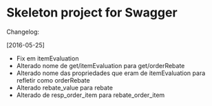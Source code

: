 # Skeleton project for Swagger

Changelog:

[2016-05-25]
* Fix em itemEvaluation
* Alterado nome de get/itemEvaluation para get/orderRebate
* Alterado nome das propriedades que eram de itemEvaluation para refletir como orderRebate
* Alterado rebate_value para rebate
* Alterado de resp_order_item para rebate_order_item